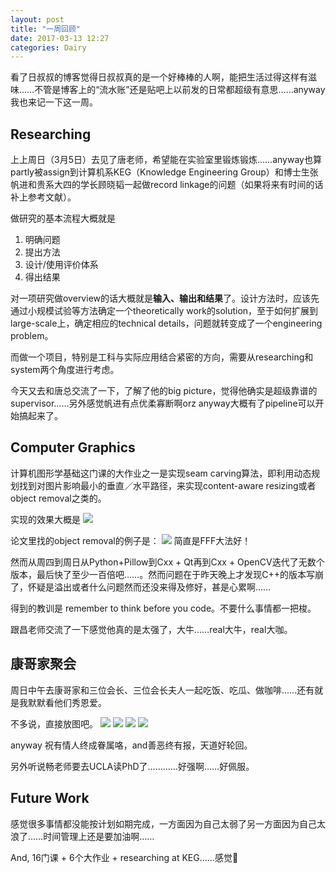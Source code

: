 ```yaml
---
layout: post
title: "一周回顾"
date: 2017-03-13 12:27
categories: Dairy
---
```


看了日叔叔的博客觉得日叔叔真的是一个好棒棒的人啊，能把生活过得这样有滋味……不管是博客上的“流水账”还是贴吧上以前发的日常都超级有意思……anyway我也来记一下这一周。

## Researching

上上周日（3月5日）去见了唐老师，希望能在实验室里锻炼锻炼……anyway也算partly被assign到计算机系KEG（Knowledge Engineering Group）和博士生张帆进和贵系大四的学长顾晓韬一起做record linkage的问题（如果将来有时间的话补上参考文献）。

做研究的基本流程大概就是
1. 明确问题
2. 提出方法
3. 设计/使用评价体系
4. 得出结果

对一项研究做overview的话大概就是**输入、输出和结果**了。设计方法时，应该先通过小规模试验等方法确定一个theoretically work的solution，至于如何扩展到large-scale上，确定相应的technical details，问题就转变成了一个engineering problem。

而做一个项目，特别是工科与实际应用结合紧密的方向，需要从researching和system两个角度进行考虑。

今天又去和唐总交流了一下，了解了他的big picture，觉得他确实是超级靠谱的supervisor……另外感觉帆进有点优柔寡断啊orz anyway大概有了pipeline可以开始搞起来了。

## Computer Graphics
计算机图形学基础这门课的大作业之一是实现seam carving算法，即利用动态规划找到对图片影响最小的垂直／水平路径，来实现content-aware resizing或者object removal之类的。

实现的效果大概是
![](/assets/img/2017/week3_01.jpg)

论文里找的object removal的例子是：
![](/assets/img/2017/week3_02.png)
简直是FFF大法好！

然而从周四到周日从Python+Pillow到Cxx + Qt再到Cxx + OpenCV迭代了无数个版本，最后快了至少一百倍吧……。然而问题在于昨天晚上才发现C++的版本写崩了，怀疑是溢出或者什么问题然而还没来得及修好，甚是心累啊……

得到的教训是 remember to think before you code。不要什么事情都一把梭。

跟昌老师交流了一下感觉他真的是太强了，大牛……real大牛，real大咖。

## 康哥家聚会
周日中午去康哥家和三位会长、三位会长夫人一起吃饭、吃瓜、做咖啡……还有就是我默默看他们秀恩爱。

不多说，直接放图吧。
![](/assets/img/2017/week3_03.jpg)
![](/assets/img/2017/week3_05.jpg)
![](/assets/img/2017/week3_06.jpg)
![](/assets/img/2017/week3_04.jpg)

anyway 祝有情人终成眷属咯，and善恶终有报，天道好轮回。

另外听说畅老师要去UCLA读PhD了…………好强啊……好佩服。

## Future Work
感觉很多事情都没能按计划如期完成，一方面因为自己太弱了另一方面因为自己太浪了……时间管理上还是要加油啊……

And, 16门课 + 6个大作业 + researching at KEG……感觉💊
